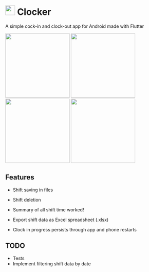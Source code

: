 # <img src='https://github.com/D0m1s/Clocker/assets/118167749/246339c9-f34f-45c3-9994-d89686a5f17e' width=30> Clocker
A simple cock-in and clock-out app for Android made with Flutter
<link rel="stylesheet" href="https://fonts.googleapis.com/css2?family=Material+Symbols+Outlined:opsz,wght,FILL,GRAD@24,400,0,0" />
<img src='https://github.com/D0m1s/Clocker/assets/118167749/cbd0ab80-5c96-4373-8bfe-aab8ac92d987' width=200> 
<img src='https://github.com/D0m1s/Clocker/assets/118167749/f70009c9-cc6c-4156-a9b7-8d7b3ce78d78' width=200> 
<img src='https://github.com/D0m1s/Clocker/assets/118167749/701110bf-c10a-41c9-9fa8-7b74777b0912' width=200> 
<img src='https://github.com/D0m1s/Clocker/assets/118167749/84f8f0ce-1089-49f6-b47a-1c48ac985f9b' width=200> 



## Features
- Shift saving in files
- Shift deletion
- Summary of all shift time worked!

- Export shift data as Excel spreadsheet (.xlsx)
- Clock in progress persists through app and phone restarts

## TODO
- Tests
- Implement filtering shift data by date
